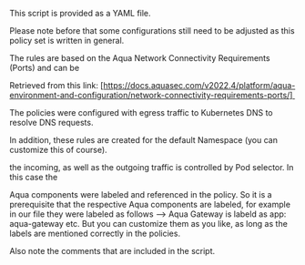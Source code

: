 This script is provided as a YAML file. 

Please note before that some configurations still need to be adjusted as this policy set is written in general. 

The rules are based on the Aqua Network Connectivity Requirements (Ports) and can be 

Retrieved from this link: [https://docs.aquasec.com/v2022.4/platform/aqua-environment-and-configuration/network-connectivity-requirements-ports/] 

The policies were configured with egress traffic to Kubernetes DNS to resolve DNS requests. 

In addition, these rules are created for the default Namespace (you can customize this of course). 

the incoming, as well as the outgoing traffic is controlled by Pod selector. In this case the 

Aqua components were labeled and referenced in the policy. So it is a prerequisite that the respective Aqua components are labeled, for example in our file they were labeled as follows --> Aqua Gateway is labeld as app: aqua-gateway etc. But you can customize them as you like, as long as the labels are mentioned correctly in the policies. 

Also note the comments that are included in the script. 

 

